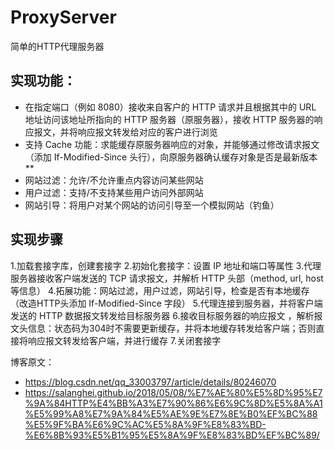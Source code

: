 # ProxyServer
简单的HTTP代理服务器

## 实现功能：

- 在指定端口（例如 8080）接收来自客户的 HTTP 请求并且根据其中的 URL 地址访问该地址所指向的 HTTP 服务器（原服务器），接收 HTTP 服务器的响应报文，并将响应报文转发给对应的客户进行浏览
- 支持 Cache 功能：求能缓存原服务器响应的对象，并能够通过修改请求报文（添加 If-Modified-Since 头行），向原服务器确认缓存对象是否是最新版本**
- 网站过滤：允许/不允许重点内容访问某些网站
- 用户过滤：支持/不支持某些用户访问外部网站
- 网站引导：将用户对某个网站的访问引导至一个模拟网站（钓鱼）

## 实现步骤

1.加载套接字库，创建套接字
2.初始化套接字：设置  IP 地址和端口等属性
3.代理服务器接收客户端发送的 TCP 请求报文，并解析 HTTP 头部（method, url, host 等信息）
4.拓展功能：网站过滤，用户过滤，网站引导，检查是否有本地缓存（改造HTTP头添加 If-Modified-Since 字段）
5.代理连接到服务器，并将客户端发送的 HTTP 数据报文转发给目标服务器
6.接收目标服务器的响应报文 ，解析报文头信息：状态码为304时不需要更新缓存，并将本地缓存转发给客户端；否则直接将响应报文转发给客户端，并进行缓存
7.关闭套接字

博客原文：
- https://blog.csdn.net/qq_33003797/article/details/80246070
- https://salanghei.github.io/2018/05/08/%E7%AE%80%E5%8D%95%E7%9A%84HTTP%E4%BB%A3%E7%90%86%E6%9C%8D%E5%8A%A1%E5%99%A8%E7%9A%84%E5%AE%9E%E7%8E%B0%EF%BC%88%E5%9F%BA%E6%9C%AC%E5%8A%9F%E8%83%BD-%E6%8B%93%E5%B1%95%E5%8A%9F%E8%83%BD%EF%BC%89/
